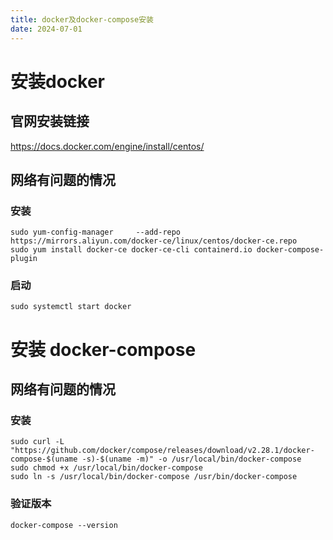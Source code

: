 ```yaml
---
title: docker及docker-compose安装
date: 2024-07-01
---
```


# 安装docker
## 官网安装链接
https://docs.docker.com/engine/install/centos/
## 网络有问题的情况

### 安装
```shell
sudo yum-config-manager     --add-repo     https://mirrors.aliyun.com/docker-ce/linux/centos/docker-ce.repo
sudo yum install docker-ce docker-ce-cli containerd.io docker-compose-plugin
```
### 启动
```shell
sudo systemctl start docker
```


# 安装 docker-compose
## 网络有问题的情况
### 安装
```shell
sudo curl -L "https://github.com/docker/compose/releases/download/v2.28.1/docker-compose-$(uname -s)-$(uname -m)" -o /usr/local/bin/docker-compose
sudo chmod +x /usr/local/bin/docker-compose
sudo ln -s /usr/local/bin/docker-compose /usr/bin/docker-compose
```
### 验证版本
```shell
docker-compose --version
```
